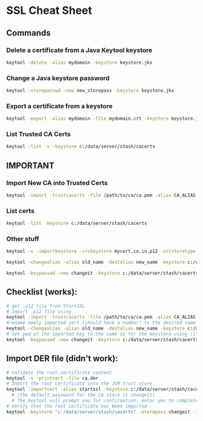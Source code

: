 # SSL Cheat Sheet
## Commands
### Delete a certificate from a Java Keytool keystore
```bash
keytool -delete -alias mydomain -keystore keystore.jks
```
### Change a Java keystore password
```bash
keytool -storepasswd -new new_storepass -keystore keystore.jks
```
### Export a certificate from a keystore
```bash
keytool -export -alias mydomain -file mydomain.crt -keystore keystore.jks
```
### List Trusted CA Certs
```bash
keytool -list -v -keystore c:/data/server/stash/cacerts
```

## IMPORTANT
### Import New CA into Trusted Certs
```bash
keytool -import -trustcacerts -file /path/to/ca/ca.pem -alias CA_ALIAS -keystore c:/data/server/stash/cacerts
```
### List certs
```bash
keytool -list -keystore c:/data/server/stash/cacerts
```
### Other stuff
```bash
keytool -v -importkeystore -srckeystore mycert.co.in.p12 -srcstoretype PKCS12 -destkeystore mycert.co.in.jks -deststoretype JKS

keytool -changealias -alias old_name -destalias new_name -keystore c:/data/server/stash/cacerts

keytool -keypasswd -new changeit -keystore c:/data/server/stash/cacerts -storepass changeit -alias someapp -keypass password
```
## Checklist (works):
```bash
# get .p12 file from StartSSL
# import .p12 file using
keytool -import -trustcacerts -file /path/to/ca/ca.pem -alias CA_ALIAS -keystore c:/data/server/stash/cacerts
#rename newly imported cert (should have a number) to the desired name using
keytool -changealias -alias old_name -destalias new_name -keystore c:/data/server/stash/cacerts
# set pwd of the imported key to the same as for the keystore using (if you have a different password defined)
keytool -keypasswd -new changeit -keystore c:/data/server/stash/cacerts -storepass changeit -alias someapp -keypass password
```
## Import DER file (didn't work):
```bash
# Validate the root certificate content
keytool -v -printcert -file ca.der
# Import the root certificate into the JVM trust store
keytool -importcert -alias startssl -keystore c:/data/server/stash/cacerts -storepass changeit -file ca.der
  # (the default password for the CA store is changeit)
  # The keytool will prompt you for confirmation, enter yes to complete the operation.
# Verify that the root certificate has been imported
keytool -keystore "c:/data/server/stash/cacerts" -storepass changeit -list | grep startssl
```
